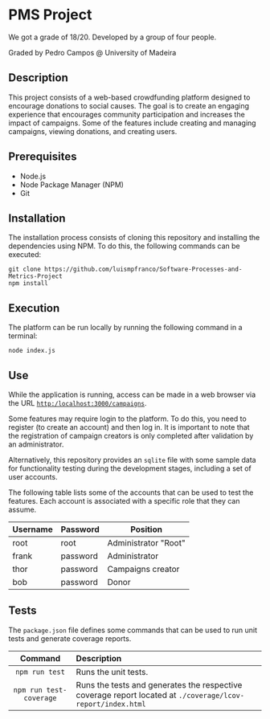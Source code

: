 # PMS Project

We got a grade of 18/20. Developed by a group of four people.

Graded by Pedro Campos @ University of Madeira


## Description

This project consists of a web-based crowdfunding platform designed to encourage donations to social causes. The goal is to create an engaging experience that encourages community participation and increases the impact of campaigns. Some of the features include creating and managing campaigns, viewing donations, and creating users.

## Prerequisites
- Node.js
- Node Package Manager (NPM)
- Git

## Installation

The installation process consists of cloning this repository and installing the dependencies using NPM. To do this, the following commands can be executed:

```
git clone https://github.com/luismpfranco/Software-Processes-and-Metrics-Project
npm install
```

## Execution

The platform can be run locally by running the following command in a terminal:

```
node index.js
```

## Use

While the application is running, access can be made in a web browser via the URL [`http:/localhost:3000/campaigns`](http:/localhost:3000/campaigns).

Some features may require login to the platform. To do this, you need to register (to create an account) and then log in. It is important to note that the registration of campaign creators is only completed after validation by an administrator.

Alternatively, this repository provides an `sqlite` file with some sample data for functionality testing during the development stages, including a set of user accounts.

The following table lists some of the accounts that can be used to test the features. Each account is associated with a specific role that they can assume.

| Username | Password | Position |
| - | - | - |
| root | root | Administrator "Root"
| frank | password | Administrator
| thor | password | Campaigns creator
| bob | password | Donor

## Tests

The `package.json` file defines some commands that can be used to run unit tests and generate coverage reports.

| Command | Description |
| :-: | :- |
| `npm run test` | Runs the unit tests. |
| `npm run test-coverage` | Runs the tests and generates the respective coverage report located at `./coverage/lcov-report/index.html`|
